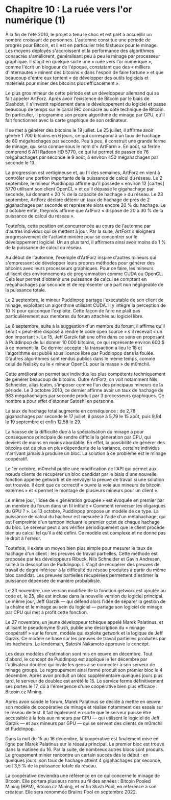 # Chapitre 10 : La ruée vers l'or numérique (1)

À la fin de l'été 2010, le projet a tenu le choc et est prêt à accueillir un nombre croissant de personnes. L'automne constitue une période de progrès pour Bitcoin, et il est en particulier très fastueux pour le minage. Les moyens déployés s'accroissent et la performance des algorithmes consacrés s'améliorent, généralisant peu à peu le minage par processeur graphique. Il s'agit en quelque sorte une « ruée vers l'or numérique », comme l'écrit un blogueur de l'époque, constatant que des « milliers d'internautes » minent des bitcoins « dans l'espoir de faire fortune » et que beaucoup d'entre eux tentent « de développer des outils logiciels et matériels pour miner des bitcoins plus efficacement ».

Le plus gros mineur de cette période est un développeur allemand qui se fait appeler ArtForz. Après avoir l'existence de Bitcoin par le biais de Slashdot, il s'investit rapidement dans le développement du logiciel et passe beaucoup de temps sur le canal IRC consacré au côté technique de Bitcoin. En particulier, il programme son propre algorithme de minage par GPU, qu'il fait fonctionner avec la carte graphique de son ordinateur.

Il se met à générer des bitcoins le 19 juillet. Le 25 juillet, il affirme avoir généré 1 700 bitcoins en 6 jours, ce qui correspond à un taux de hachage de 80 mégahachages par seconde. Peu à peu, il construit une grande ferme de minage, qui sera connue sous le nom d'« ArtFarm ». En août, sa ferme comprend 6 ATI Radeon HD 5770, ce qui lui permet de passer de 76 mégahachages par seconde le 9 août, à environ 450 mégahachages par seconde le 13.

La progression est vertigineuse et, au fil des semaines, ArtForz en vient à contrôler une portion importante de la puissance de calcul du réseau. Le 2 septembre, le mineur Puddinpop affirme qu'il possède « environ 12 \[cartes\] 5770 utilisant son client OpenCL » et qu'il dépasse le gigahachage par seconde, lui donnant « 20 % de la capacité de hachage » du réseau. Le 23 septembre, ArtForz déclare détenir un taux de hachage de près de 2 gigahachages par seconde et représente alors encore 20 % du hachage. Le 3 octobre enfin, theymos affirme que ArtForz « dispose de 20 à 30 % de la puissance de calcul du réseau ».

Toutefois, cette position est concurrencée au cours de l'automne par d'autres individus qui se mettent à jour. Par la suite, ArtForz s'éloignera progressivement de l'activité minière pour se concentrer sur le développement logiciel. Un an plus tard, il affirmera ainsi avoir moins de 1 % de la puissance de calcul du réseau.

Au début de l'automne, l'exemple d'ArtForz inspire d'autres mineurs qui s'empressent de développer leurs propres méthodes pour générer des bitcoins avec leurs processeurs graphiques. Pour ce faire, les mineurs utilisent des environnements de programmation comme CUDA ou OpenCL. Cela leur permet d'obtenir une puissance de calcul se comptant en mégahachages par seconde et de représenter une part non négligeable de la puissance totale.

Le 2 septembre, le mineur Puddinpop partage l'exécutable de son client de minage, exploitant un algorithme utilisant CUDA. Il y intègre la perception de 10 % pour quiconque l'exploite. Cette façon de faire ne plaît pas particulièrement aux membres du forum attachés au logiciel libre.

Le 6 septembre, suite à la suggestion d'un membre du forum, il affirme qu'il serait « peut-être disposé à rendre le code open source » s'il recevait « un don important ». Le 15, Jeff Garzik fait une offre dans ce sens en proposant à Puddinpop de lui donner 10 000 bitcoins, ce qui représente environ 600 $ à ce moment-là. Ce dernier accepte : la transaction a lieu le 18 et l'algorithme est publié sous licence libre par Puddinpop dans la foulée. D'autres algorithmes sont rendus publics dans le même temps, comme celui de Nelisky ou le « mineur OpenCL pour la masse » de m0mchil.

Cette amélioration permet aux individus les plus compétents techniquement de générer beaucoup de bitcoins. Outre ArtForz, on voit notamment Nils Schneider, alias tcatm, s'imposer comme l'un des principaux mineurs de la période. Le 3 octobre 2010, ce dernier affirme avoir un taux de hachage de 983 mégahachages par seconde produit par 3 processeurs graphiques. Ce nombre a pour effet d'étonner Satoshi en personne.

La taux de hachage total augmente en conséquence : de 2,78 gigahachages par seconde le 17 juillet, il passe à 5,79 le 15 août, puis 9,94 le 19 septembre et enfin 12,58 le 29.

La hausse de la difficulté due à la spécialisation du minage a pour conséquence principale de rendre difficile la génération par CPU, qui devient de moins en moins abordable. En effet, la possibilité de générer des bitcoins est de plus en plus dépendante de la variance, certains individus n'arrivant jamais à produire un bloc. La solution à ce problème est le minage coopératif.

Le 1er octobre, m0mchil publie une modification de l'API qui permet aux nœuds clients de récupérer un bloc candidat par le biais d'une nouvelle fonction appelée getwork et de renvoyer la preuve de travail si une solution est trouvée. Il écrit que ce correctif « ouvre la voie aux mineurs de bitcoin externes » et « permet le montage de plusieurs mineurs pour un client ».

Le même jour, l'idée de « génération groupée » est évoquée en premier par un membre du forum dans un fil intitulé « Comment renverser les oligarques du GPU ? ». Le 13 octobre, Puddinpop propose un modèle de ce type. La puissance de calcul du hacheur est mesurée à l'aide d'un métahachage, qui est l'empreinte d'un tampon incluant le premier octet de chaque hachage du bloc. Le serveur peut alors vérifier périodiquement que le client procède bien au calcul tel qu'il a été défini. Ce modèle est complexe et ne donne pas le droit à l'erreur.

Toutefois, il existe un moyen bien plus simple pour mesurer le taux de hachage d'un client : les preuves de travail partielles. Cette méthode est proposée par les développeurs Ribuck, Nils Schneider et Gavin Andresen, suite à la description de Puddinpop. Il s'agit de récupérer des preuves de travail de degré inférieur à la difficulté du réseau produites à partir du même bloc candidat. Les preuves partielles récupérées permettent d'estimer la puissance dépensée de manière probabiliste.

Le 23 novembre, une version modifiée de la fonction getwork est ajoutée au code et, le 25, elle est incluse dans la nouvelle version du logiciel principal. Le même jour, Jeff Garzik — qui défend alors l'idée de séparer la gestion de la chaîne et le minage au sein du logiciel — partage son logiciel de minage par CPU qui met à profit cette fonction.

Le 27 novembre, un jeune développeur tchèque appelé Marek Palatinus, et utilisant le pseudonyme Slush, publie une description du « minage coopératif » sur le forum, modèle qui exploite getwork et la logique de Jeff Garzik. Ce modèle se base sur les preuves de travail partielles produites par les hacheurs. Le lendemain, Satoshi Nakamoto approuve le concept.

Les deux modèles d'estimation sont mis en œuvre en décembre. Tout d'abord, le concept de Puddinpop est appliqué le 1er décembre par l'utilisateur doublec qui invite les gens à se connecter à son serveur de minage groupé. Le regroupement ainsi formé produit son premier bloc le 4 décembre. Après avoir produit un bloc supplémentaire quelques jours plus tard, le serveur de doublec est arrêté le 15. Le service ferme définitivement ses portes le 17, dû à l'émergence d'une coopérative bien plus efficace : Bitcoin.cz Mining.

Après avoir sondé le forum, Marek Palatinus se décide à mettre en œuvre son modèle de coopérative de minage et réalise notamment des essais sur le réseau de test. Il fait également en sorte que le serveur puisse être accessible à la fois aux mineurs par CPU — qui utilisent le logiciel de Jeff Garzik — et aux mineurs par GPU — qui se servent des clients de m0mchil et Puddinpop.

Dans la nuit du 15 au 16 décembre, la coopérative est finalement mise en ligne par Marek Palatinus sur le réseau principal. Le premier bloc est trouvé dans la matinée du 16. Par la suite, de nombreux autres blocs sont produits. Le groupement minier rencontre un certain succès dès le début : en quelques jours, son taux de hachage atteint 4 gigahachages par seconde, soit 3,5 % de la puissance totale du réseau.

La coopérative deviendra une référence en ce qui concerne le minage de Bitcoin. Elle portera plusieurs noms au fil des années : Bitcoin Pooled Mining (BPM), Bitcoin.cz Mining, et enfin Slush Pool, en référence à son créateur. Elle sera renommée Braiins Pool en septembre 2022.
